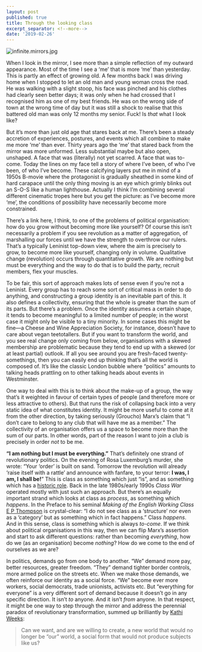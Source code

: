 ```yaml
---
layout: post
published: true
title: Through the looking class
excerpt_separator: <!--more-->
date: '2019-02-26'
---
```

![infinite.mirrors.jpg]({{site.baseurl}}/img/infinite.mirrors.jpg)

When I look in the mirror, I see more than a simple reflection of my outward appearance. Most of the time I see a ‘me’ that is more ‘me’ than yesterday.<!--more--> This is partly an effect of growing old. A few months back I was driving home when I stopped to let an old man and young woman cross the road. He was walking with a slight stoop, his face was pinched and his clothes had clearly seen better days; it was only when he had crossed that I recognised him as one of my best friends. He was on the wrong side of town at the wrong time of day but it was still a shock to realise that this battered old man was only 12 months my senior. Fuck! Is _that_ what I look like?

But it’s more than just old age that stares back at me. There’s been a steady accretion of experiences, postures, and events which all combine to make me more ‘me’ than ever. Thirty years ago the ‘me’ that stared back from the mirror was more unformed. Less substantial maybe but also open, unshaped. A face that was (literally) not yet scarred. A face that was to-come. Today the lines on my face tell a story of where I’ve been, of who I’ve been, of who I’ve become. These calcifying layers put me in mind of a 1950s B-movie where the protagonist is gradually sheathed in some kind of hard carapace until the only thing moving is an eye which grimly blinks out an S-O-S like a human lighthouse. Actually I think I’m combining several different cinematic tropes here but you get the picture: as I’ve become more ‘me’, the conditions of possibility have necessarily become more constrained.

There’s a link here, I think, to one of the problems of political organisation: how do you grow without becoming more like yourself? Of course this isn’t necessarily a problem if you see revolution as a matter of aggregation, of marshalling our forces until we have the strength to overthrow our rulers. That’s a typically Leninist top-down view, where the aim is precisely to grow, to become more like yourself, changing only in volume. Qualitative change (revolution) occurs through quantitative growth. We are nothing but must be everything and the way to do that is to build the party, recruit members, flex your muscles.

To be fair, this sort of approach makes lots of sense even if you’re not a Leninist. Every group has to reach some sort of critical mass in order to do anything, and constructing a group identity is an inevitable part of this. It also defines a collectivity, ensuring that the whole is greater than the sum of its parts. But there’s a problem. Once the identity assumes a certain shape, it tends to become meaningful to a limited number of people; in the worst case it might only be visible to a tiny minority. In some cases this might be fine—a Cheese and Wine Appreciation Society, for instance, doesn’t have to care about vegan teetotallers. But if you want to transform the world, and you see real change only coming from below, organisations with a skewed membership are problematic because they tend to end up with a skewed (or at least partial) outlook. If all you see around you are fresh-faced twenty-somethings, then you can easily end up thinking that’s all the world is composed of. It’s like the classic London bubble where “politics” amounts to talking heads prattling on to other talking heads about events in Westminster.

One way to deal with this is to think about the make-up of a group, the way that’s it weighted in favour of certain types of people (and therefore more or less attractive to others). But that runs the risk of collapsing back into a very static idea of what constitutes identity. It might be more useful to come at it from the other direction, by taking seriously (Groucho) Marx’s claim that “I don’t care to belong to any club that will have me as a member.” The collectivity of an organisation offers us a space to become more than the sum of our parts. In other words, part of the reason I want to join a club is precisely in order _not_ to be me.

**“I am nothing but I must be everything.”** That’s definitely one strand of revolutionary politics. On the evening of Rosa Luxemburg’s murder, she wrote: “Your ‘order’ is built on sand. Tomorrow the revolution will already ‘raise itself with a rattle’ and announce with fanfare, to your terror: **I was, I am, I shall be!**” This is class as something which just “is”, and as something which has a [historic role](https://www.flickr.com/photos/edcnyc/19204403506). Back in the late 1980s/early 1990s _Class War_ operated mostly with just such an approach. But there’s an equally important strand which looks at class as _process_, as something which _happens_. In the Preface to his seminal _Making of the English Working Class_ [E P Thompson](https://uncomradelybehaviour.files.wordpress.com/2012/04/thompson-ep-the-making-of-the-english-working-class.pdf) is crystal-clear: “I do not see class as a ‘structure’ nor even as a ‘category’ but as something which in fact happens.” Class _happens_. And in this sense, class is something which is always _to-come_. If we think about political organisations in this way, then we can flip Marx’s assertion and start to ask different questions: rather than becoming _everything_, how do we (as an organisation) become _nothing_? How do we come to the end of ourselves as we are?

In politics, demands go from one body to another. “We” demand more pay, better resources, greater freedom. “They” demand tighter border controls, more armed police on the streets etc. When we make those demands, we often reinforce our identity as a social force. “We” become ever more workers, social democrats, trade unionists, activists etc. But “everything for everyone” is a very different sort of demand because it doesn’t go in any specific direction. It isn’t _to_ anyone. And it isn’t _from_ anyone. In that respect, it might be one way to step through the mirror and address the perennial paradox of revolutionary transformation, summed up brilliantly by [Kathi Weeks](https://www.dukeupress.edu/the-problem-with-work):

> Can we want, and are we willing to create, a new world that would no longer be “our” world, a social form that would not produce subjects like us?
